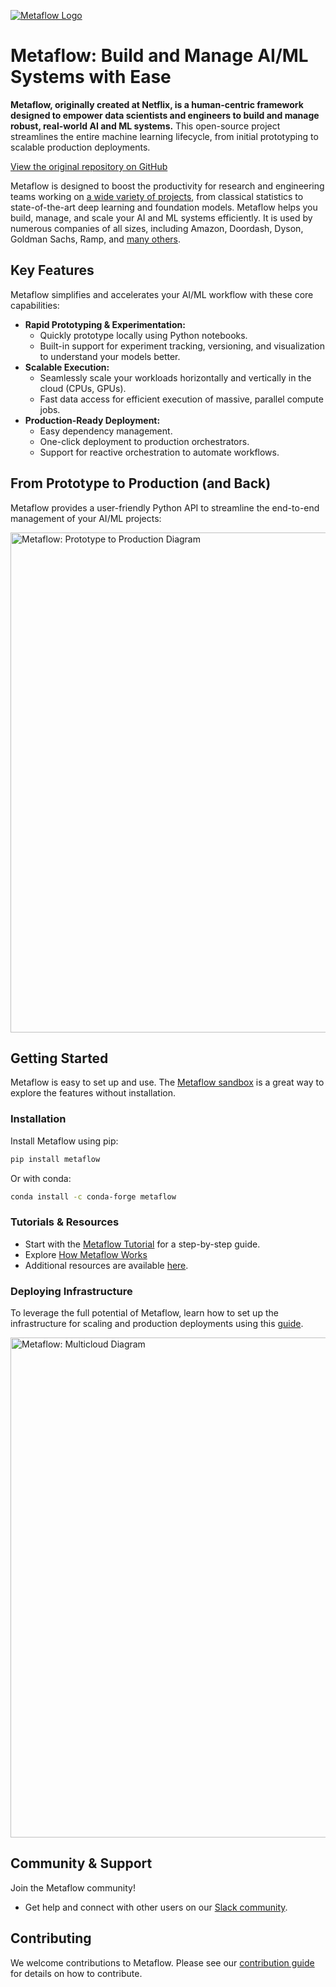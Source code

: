 [![Metaflow Logo](https://user-images.githubusercontent.com/763451/89453116-96a57e00-d713-11ea-9fa6-82b29d4d6eff.png)](https://github.com/Netflix/metaflow)

# Metaflow: Build and Manage AI/ML Systems with Ease

**Metaflow, originally created at Netflix, is a human-centric framework designed to empower data scientists and engineers to build and manage robust, real-world AI and ML systems.** This open-source project streamlines the entire machine learning lifecycle, from initial prototyping to scalable production deployments.

[View the original repository on GitHub](https://github.com/Netflix/metaflow)

Metaflow is designed to boost the productivity for research and engineering teams working on [a wide variety of projects](https://netflixtechblog.com/supporting-diverse-ml-systems-at-netflix-2d2e6b6d205d), from classical statistics to state-of-the-art deep learning and foundation models. Metaflow helps you build, manage, and scale your AI and ML systems efficiently. It is used by numerous companies of all sizes, including Amazon, Doordash, Dyson, Goldman Sachs, Ramp, and [many others](ADOPTERS.md).

## Key Features

Metaflow simplifies and accelerates your AI/ML workflow with these core capabilities:

*   **Rapid Prototyping & Experimentation:**
    *   Quickly prototype locally using Python notebooks.
    *   Built-in support for experiment tracking, versioning, and visualization to understand your models better.
*   **Scalable Execution:**
    *   Seamlessly scale your workloads horizontally and vertically in the cloud (CPUs, GPUs).
    *   Fast data access for efficient execution of massive, parallel compute jobs.
*   **Production-Ready Deployment:**
    *   Easy dependency management.
    *   One-click deployment to production orchestrators.
    *   Support for reactive orchestration to automate workflows.

## From Prototype to Production (and Back)

Metaflow provides a user-friendly Python API to streamline the end-to-end management of your AI/ML projects:

<img src="./docs/prototype-to-prod.png" width="800px" alt="Metaflow: Prototype to Production Diagram">

## Getting Started

Metaflow is easy to set up and use.  The [Metaflow sandbox](https://outerbounds.com/sandbox) is a great way to explore the features without installation.

### Installation

Install Metaflow using pip:

```bash
pip install metaflow
```

Or with conda:

```bash
conda install -c conda-forge metaflow
```

### Tutorials & Resources

*   Start with the [Metaflow Tutorial](https://docs.metaflow.org/getting-started/tutorials) for a step-by-step guide.
*   Explore [How Metaflow Works](https://docs.metaflow.org/metaflow/basics)
*   Additional resources are available [here](https://docs.metaflow.org/introduction/metaflow-resources).

### Deploying Infrastructure

To leverage the full potential of Metaflow, learn how to set up the infrastructure for scaling and production deployments using this [guide](https://outerbounds.com/engineering/welcome/).

<img src="./docs/multicloud.png" width="800px" alt="Metaflow: Multicloud Diagram">

## Community & Support

Join the Metaflow community!

*   Get help and connect with other users on our [Slack community](http://slack.outerbounds.co/).

## Contributing

We welcome contributions to Metaflow. Please see our [contribution guide](https://docs.metaflow.org/introduction/contributing-to-metaflow) for details on how to contribute.